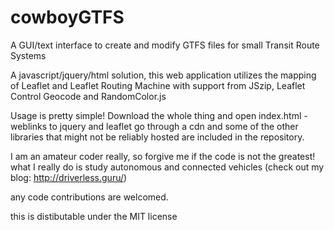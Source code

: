 # cowboyGTFS
A GUI/text interface to create and modify GTFS files for small Transit Route Systems

A javascript/jquery/html solution, this web application utilizes the mapping of Leaflet and Leaflet Routing Machine with support from JSzip, Leaflet Control Geocode and RandomColor.js

Usage is pretty simple! Download the whole thing and open index.html - weblinks to jquery and leaflet go through a cdn and some of the other libraries that might not be reliably hosted are included in the repository.

I am an amateur coder really, so forgive me if the code is not the greatest!  what I really do is study autonomous and connected vehicles (check out my blog: http://driverless.guru/)

any code contributions are welcomed.

this is distibutable under the MIT license
